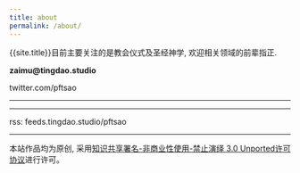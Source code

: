 ```yaml
---
title: about
permalink: /about/
---
```


{{site.title}}目前主要关注的是教会仪式及圣经神学, 欢迎相关领域的前辈指正.

**zaimu**<span><strong>@</strong><span>**tingdao.studio**

twitter.com/pftsao

---------


--------

rss: feeds.tingdao.studio/pftsao


----------

本站作品均为原创, 采用[知识共享署名-非商业性使用-禁止演绎 3.0 Unported许可协议](http://creativecommons.org/licenses/by-nc-nd/3.0/)进行许可。
